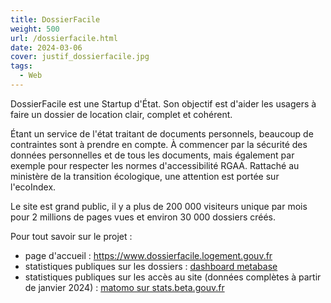 ```yaml
---
title: DossierFacile
weight: 500
url: /dossierfacile.html
date: 2024-03-06
cover: justif_dossierfacile.jpg
tags:
  - Web
---
```

DossierFacile est une Startup d'État. Son objectif est d'aider les usagers à faire un dossier de location clair, complet et cohérent. 

<!--more-->

Étant un service de l'état traitant de documents personnels, beaucoup de contraintes sont à prendre en compte. À commencer par la sécurité des données personnelles et de tous les documents, mais également par exemple pour respecter les normes d'accessibilité RGAA. Rattaché au ministère de la transition écologique, une attention est portée sur l'ecoIndex.

Le site est grand public, il y a plus de 200 000 visiteurs unique par mois pour 2 millions de pages vues et environ 30 000 dossiers créés.

Pour tout savoir sur le projet :

* page d'accueil : <https://www.dossierfacile.logement.gouv.fr>
* statistiques publiques sur les dossiers : [dashboard metabase](https://www.dossierfacile.logement.gouv.fr/stats)
* statistiques publiques sur les accès au site (données complètes à partir de janvier 2024) : [matomo sur stats.beta.gouv.fr](https://stats.beta.gouv.fr/index.php?module=CoreHome&action=index&idSite=32&period=day&date=yesterday#?period=month&idSite=32&category=General_Visitors&subcategory=General_Overview)